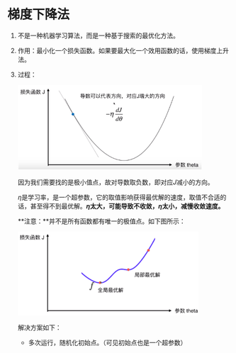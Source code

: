 # 梯度下降法

1. 不是一种机器学习算法，而是一种基于搜索的最优化方法。

2. 作用：最小化一个损失函数。如果要最大化一个效用函数的话，使用梯度上升法。

3. 过程：

   <img src="image-20210820190547789.png" alt="image-20210820190547789" style="zoom:67%;" />

   因为我们需要找的是极小值点，故对导数取负数，即对应$J$减小的方向。

   $\eta$是学习率，是一个超参数，它的取值影响获得最优解的速度，取值不合适的话，甚至得不到最优解。**$\eta$太大，可能导致不收敛，$\eta$太小，减慢收敛速度。**

   **注意：**并不是所有函数都有唯一的极值点。如下图所示：

   <img src="image-20210820190755980.png" alt="image-20210820190755980" style="zoom:67%;" />

   解决方案如下：

   - 多次运行，随机化初始点。（可见初始点也是一个超参数）